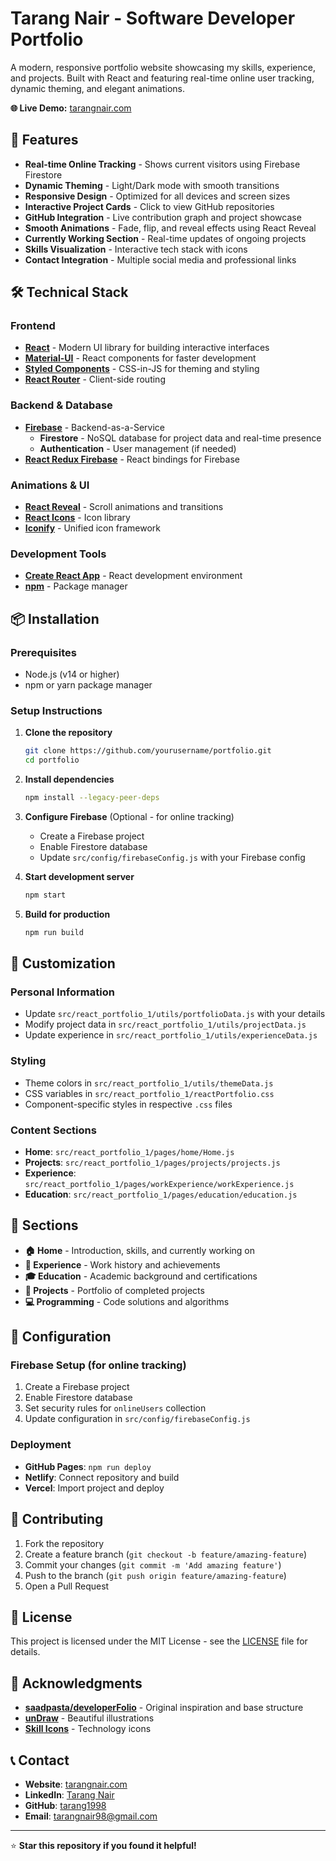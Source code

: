 # Tarang Nair - Software Developer Portfolio

A modern, responsive portfolio website showcasing my skills, experience, and projects. Built with React and featuring real-time online user tracking, dynamic theming, and elegant animations.

**🌐 Live Demo:** [tarangnair.com](https://tarangnair.com/)

## 🚀 Features

- **Real-time Online Tracking** - Shows current visitors using Firebase Firestore
- **Dynamic Theming** - Light/Dark mode with smooth transitions
- **Responsive Design** - Optimized for all devices and screen sizes
- **Interactive Project Cards** - Click to view GitHub repositories
- **GitHub Integration** - Live contribution graph and project showcase
- **Smooth Animations** - Fade, flip, and reveal effects using React Reveal
- **Currently Working Section** - Real-time updates of ongoing projects
- **Skills Visualization** - Interactive tech stack with icons
- **Contact Integration** - Multiple social media and professional links

## 🛠️ Technical Stack

### **Frontend**
- **[React](https://reactjs.org/)** - Modern UI library for building interactive interfaces
- **[Material-UI](https://material-ui.com/)** - React components for faster development
- **[Styled Components](https://styled-components.com/)** - CSS-in-JS for theming and styling
- **[React Router](https://reactrouter.com/)** - Client-side routing

### **Backend & Database**
- **[Firebase](https://firebase.google.com/)** - Backend-as-a-Service
  - **Firestore** - NoSQL database for project data and real-time presence
  - **Authentication** - User management (if needed)
- **[React Redux Firebase](https://react-redux-firebase.com/)** - React bindings for Firebase

### **Animations & UI**
- **[React Reveal](https://www.react-reveal.com/)** - Scroll animations and transitions
- **[React Icons](https://react-icons.github.io/react-icons/)** - Icon library
- **[Iconify](https://iconify.design/)** - Unified icon framework

### **Development Tools**
- **[Create React App](https://create-react-app.dev/)** - React development environment
- **[npm](https://www.npmjs.com/)** - Package manager

## 📦 Installation

### **Prerequisites**
- Node.js (v14 or higher)
- npm or yarn package manager

### **Setup Instructions**

1. **Clone the repository**
   ```bash
   git clone https://github.com/yourusername/portfolio.git
   cd portfolio
   ```

2. **Install dependencies**
   ```bash
   npm install --legacy-peer-deps
   ```

3. **Configure Firebase** (Optional - for online tracking)
   - Create a Firebase project
   - Enable Firestore database
   - Update `src/config/firebaseConfig.js` with your Firebase config

4. **Start development server**
   ```bash
   npm start
   ```

5. **Build for production**
   ```bash
   npm run build
   ```

## 🎨 Customization

### **Personal Information**
- Update `src/react_portfolio_1/utils/portfolioData.js` with your details
- Modify project data in `src/react_portfolio_1/utils/projectData.js`
- Update experience in `src/react_portfolio_1/utils/experienceData.js`

### **Styling**
- Theme colors in `src/react_portfolio_1/utils/themeData.js`
- CSS variables in `src/react_portfolio_1/reactPortfolio.css`
- Component-specific styles in respective `.css` files

### **Content Sections**
- **Home**: `src/react_portfolio_1/pages/home/Home.js`
- **Projects**: `src/react_portfolio_1/pages/projects/projects.js`
- **Experience**: `src/react_portfolio_1/pages/workExperience/workExperience.js`
- **Education**: `src/react_portfolio_1/pages/education/education.js`

## 📱 Sections

- **🏠 Home** - Introduction, skills, and currently working on
- **💼 Experience** - Work history and achievements
- **🎓 Education** - Academic background and certifications
- **🚀 Projects** - Portfolio of completed projects
- **💻 Programming** - Code solutions and algorithms

## 🔧 Configuration

### **Firebase Setup** (for online tracking)
1. Create a Firebase project
2. Enable Firestore database
3. Set security rules for `onlineUsers` collection
4. Update configuration in `src/config/firebaseConfig.js`

### **Deployment**
- **GitHub Pages**: `npm run deploy`
- **Netlify**: Connect repository and build
- **Vercel**: Import project and deploy

## 🤝 Contributing

1. Fork the repository
2. Create a feature branch (`git checkout -b feature/amazing-feature`)
3. Commit your changes (`git commit -m 'Add amazing feature'`)
4. Push to the branch (`git push origin feature/amazing-feature`)
5. Open a Pull Request

## 📄 License

This project is licensed under the MIT License - see the [LICENSE](LICENSE) file for details.

## 🙏 Acknowledgments

- **[saadpasta/developerFolio](https://github.com/saadpasta/developerFolio)** - Original inspiration and base structure
- **[unDraw](https://undraw.co/illustrations)** - Beautiful illustrations
- **[Skill Icons](https://icon-sets.iconify.design/skill-icons/)** - Technology icons

## 📞 Contact

- **Website**: [tarangnair.com](https://tarangnair.com/)
- **LinkedIn**: [Tarang Nair](https://www.linkedin.com/in/tarang-nair-752aa8179/)
- **GitHub**: [tarang1998](https://github.com/tarang1998)
- **Email**: tarangnair98@gmail.com

---

⭐ **Star this repository if you found it helpful!**